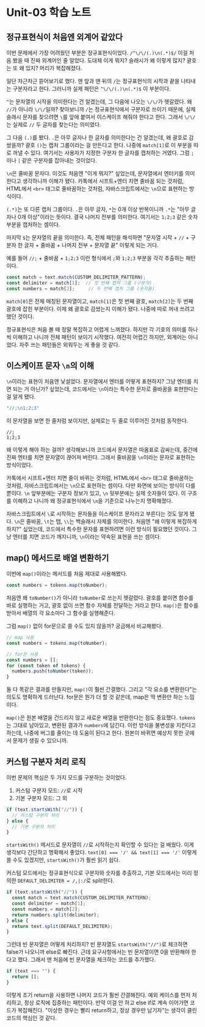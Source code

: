 # Unit-03 학습 노트

## 정규표현식이 처음엔 외계어 같았다

이번 문제에서 가장 어려웠던 부분은 정규표현식이었다. `/^\/\/(.)\n(.*)$/` 이걸 처음 봤을 때 진짜 외계어인 줄 알았다. 도대체 이게 뭐지? 슬래시가 왜 이렇게 많지? 괄호는 또 왜 있지? 머리가 복잡해졌다.

일단 차근차근 뜯어보기로 했다. 맨 앞과 맨 뒤의 `/`는 정규표현식의 시작과 끝을 나타내는 구분자라고 한다. 그러니까 실제 패턴은 `^\/\/(.)\n(.*)$` 이 부분이다.

`^`는 문자열의 시작을 의미한다는 건 알겠는데, 그 다음에 나오는 `\/\/`가 헷갈렸다. 왜 `//`가 아니라 `\/\/`일까? 찾아보니까 `/`는 정규표현식에서 구분자로 쓰이기 때문에, 실제 슬래시 문자를 찾으려면 `\`를 앞에 붙여서 이스케이프 해줘야 한다고 한다. 그래서 `\/\/`는 실제로 `//` 두 글자를 찾는다는 의미였다.

그 다음 `(.)`를 봤다. `.`은 아무 글자나 한 글자를 의미한다는 건 알겠는데, 왜 괄호로 감쌌을까? 괄호 `()`는 캡처 그룹이라는 걸 만든다고 한다. 나중에 `match[1]`로 이 부분을 따로 꺼낼 수 있다. 여기서는 사용자가 지정한 구분자 한 글자를 캡처하는 거였다. 그럼 `;`이나 `|` 같은 구분자를 잡아내는 것이었다.

`\n`은 줄바꿈 문자다. 이것도 처음엔 "이게 뭐지?" 싶었는데, 문자열에서 엔터키를 의미한다고 생각하니까 이해가 됐다. 카톡에서 시프트+엔터 치면 줄바꿈 되는 것처럼, HTML에서 `<br>` 태그로 줄바꿈하는 것처럼, 자바스크립트에서는 `\n`으로 표현하는 방식이다.

`(.*)`는 또 다른 캡처 그룹이다. `.`은 아무 글자, `*`는 0개 이상 반복이니까 `.*`는 "아무 글자나 0개 이상"이라는 뜻이다. 결국 나머지 전부를 의미한다. 여기서는 `1;2;3` 같은 숫자 부분을 캡처하는 셈이다.

마지막 `$`는 문자열의 끝을 의미한다. 즉, 전체 패턴을 해석하면 "문자열 시작 + `//` + 구분자 한 글자 + 줄바꿈 + 나머지 전부 + 문자열 끝" 이렇게 되는 거다.

예를 들어 `//;` + 줄바꿈 + `1;2;3` 이런 형식에서 `;`와 `1;2;3` 부분을 각각 추출하는 패턴이다.

```js
const match = text.match(CUSTOM_DELIMITER_PATTERN);
const delimiter = match[1];  // 첫 번째 캡처 그룹 (구분자)
const numbers = match[2];     // 두 번째 캡처 그룹 (숫자들)
```

`match[0]`은 전체 매칭된 문자열이고, `match[1]`은 첫 번째 괄호, `match[2]`는 두 번째 괄호에 잡힌 부분이다. 이제 왜 괄호로 감쌌는지 이해가 됐다. 나중에 따로 꺼내 쓰려고 했던 것이다.

정규표현식은 처음 볼 때 정말 복잡하고 어렵게 느껴졌다. 하지만 각 기호의 의미를 하나씩 이해하고 나니까 전체 패턴이 보이기 시작했다. 여전히 어렵긴 하지만, 외계어는 아니었다. 자주 쓰는 패턴들은 외워두는 게 좋을 것 같다.

## 이스케이프 문자 `\n`의 이해

`\n`이라는 표현이 처음엔 낯설었다. 문자열에서 엔터를 어떻게 표현하지? 그냥 엔터를 치면 되는 거 아닌가? 싶었는데, 코드에서는 `\n`이라는 특수한 문자로 줄바꿈을 표현한다는 걸 알게 됐다.

```js
"//;\n1;2;3"
```

이 문자열을 보면 한 줄처럼 보이지만, 실제로는 두 줄로 이루어진 것처럼 동작한다.
```
//;
1;2;3
```

왜 이렇게 해야 하는 걸까? 생각해보니까 코드에서 문자열은 따옴표로 감싸는데, 중간에 진짜 엔터를 치면 문자열이 끊어져 버린다. 그래서 줄바꿈을 `\n`이라는 문자로 표현하는 방식이었다.

카톡에서 시프트+엔터 치면 줄이 바뀌는 것처럼, HTML에서 `<br>` 태그로 줄바꿈하는 것처럼, 자바스크립트에서는 `\n`으로 표현하는 셈이다. 다만 화면에 보이는 방식이 다를 뿐이다. `\n` 앞부분에는 구분자 정보가 있고, `\n` 뒷부분에는 실제 숫자들이 있다. 이 구조를 이해하고 나니까 왜 정규표현식에서 `\n`을 기준으로 나누는지 명확해졌다.

자바스크립트에서 `\`로 시작하는 문자들을 이스케이프 문자라고 부른다는 것도 알게 됐다. `\n`은 줄바꿈, `\t`는 탭, `\\`는 백슬래시 자체를 의미한다. 처음엔 "왜 이렇게 복잡하게 하지?" 싶었는데, 코드에서 특수한 문자를 표현하려면 이런 방식이 필요했던 것이다. 그냥 엔터를 치면 코드가 깨지니까, `\n`이라는 약속된 표현을 쓰는 셈이다.

## map() 메서드로 배열 변환하기

이번에 `map()`이라는 메서드를 처음 제대로 사용해봤다.

```js
const numbers = tokens.map(toNumber);
```

처음엔 왜 `toNumber()`가 아니라 `toNumber`로 쓰는지 헷갈렸다. 괄호를 붙이면 함수를 바로 실행하는 거고, 괄호 없이 쓰면 함수 자체를 전달하는 거라고 한다. `map()`은 함수를 받아서 배열의 각 요소마다 그 함수를 실행해준다.

그럼 `map()` 없이 for문으로 쓸 수도 있지 않을까? 궁금해서 비교해봤다.

```js
// map 사용
const numbers = tokens.map(toNumber);

// for문 사용
const numbers = [];
for (const token of tokens) {
  numbers.push(toNumber(token));
}
```

둘 다 똑같은 결과를 만들지만, `map()`이 훨씬 간결했다. 그리고 "각 요소를 변환한다"는 의도도 명확하게 드러난다. for문은 뭔가 더 할 것 같은데, map은 딱 변환만 하는 느낌이다.

`map()`은 원본 배열을 건드리지 않고 새로운 배열을 반환한다는 점도 중요했다. `tokens`는 그대로 남아있고, 변환된 결과가 `numbers`에 담긴다. 이런 방식을 불변성을 지킨다고 하는데, 나중에 버그를 줄이는 데 도움이 된다고 한다. 원본이 바뀌면 예상치 못한 곳에서 문제가 생길 수 있으니까.

## 커스텀 구분자 처리 로직

이번 문제의 핵심은 두 가지 모드를 구분하는 것이었다.

1. 커스텀 구분자 모드: `//`로 시작
2. 기본 구분자 모드: 그 외

```js
if (text.startsWith("//")) {
  // 커스텀 구분자 처리
} else {
  // 기본 구분자 처리
}
```

`startsWith()` 메서드로 문자열이 `//`로 시작하는지 확인할 수 있다는 걸 배웠다. 이게 생각보다 간단하고 명확해서 좋았다. `text[0] === '/' && text[1] === '/'` 이렇게 쓸 수도 있겠지만, `startsWith()`가 훨씬 읽기 쉽다.

커스텀 모드에서는 정규표현식으로 구분자와 숫자를 추출하고, 기본 모드에서는 미리 정의한 `DEFAULT_DELIMITER = /,|:/`로 split한다.

```js
if (text.startsWith("//")) {
  const match = text.match(CUSTOM_DELIMITER_PATTERN);
  const delimiter = match[1];
  const numbers = match[2];
  return numbers.split(delimiter);
} else {
  return text.split(DEFAULT_DELIMITER);
}
```

그런데 빈 문자열은 어떻게 처리하지? 빈 문자열도 `startsWith("//")`로 체크하면 false가 나오니까 else로 빠진다. 근데 요구사항에서는 빈 문자열이면 0을 반환해야 한다고 했다. 그래서 맨 처음에 빈 문자열을 체크하는 코드를 추가했다.

```js
if (text === "") {
  return [];
}
```

이렇게 조기 return을 사용하면 나머지 코드가 훨씬 간결해진다. 예외 케이스를 먼저 처리하고, 정상 로직에 집중하는 패턴이다. 만약 이걸 안 하고 else if로 계속 이어가면 코드가 복잡해진다. "이상한 경우는 빨리 return하고, 정상 경우만 남기자"는 생각이 클린 코드의 핵심인 것 같다.
